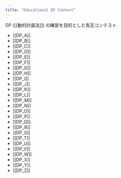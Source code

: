 ```yaml
---
title: "Educational DP Contest"
---
```


DP ([[動的計画法]]) の練習を目的とした有志コンテスト
- [[DP_A]]
- [[DP_B]]
- [[DP_C]]
- [[DP_D]]
- [[DP_E]]
- [[DP_F]]
- [[DP_G]]
- [[DP_H]]
- [[DP_I]]
- [[DP_J]]
- [[DP_K]]
- [[DP_L]]
- [[DP_M]]
- [[DP_N]]
- [[DP_O]]
- [[DP_P]]
- [[DP_Q]]
- [[DP_R]]
- [[DP_S]]
- [[DP_T]]
- [[DP_U]]
- [[DP_V]]
- [[DP_W]]
- [[DP_X]]
- [[DP_Y]]
- [[DP_Z]]
